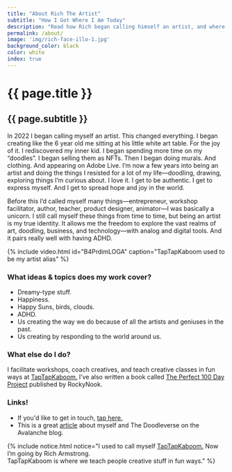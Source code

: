 ```yaml
---
title: "About Rich The Artist"
subtitle: "How I Got Where I Am Today"
description: "Read how Rich began calling himself an artist, and where he creates from."
permalink: /about/
image: 'img/rich-face-illo-1.jpg'
background_color: black
color: white
index: true
---
```


# {{ page.title }}
## {{ page.subtitle }}

In 2022 I began calling myself an artist. This changed everything. I began creating like the 6 year old me sitting at his little white art table. For the joy of it. I rediscovered my inner kid. I began spending more time on my “doodles”. I began selling them as NFTs. Then I began doing murals. And clothing. And appearing on Adobe Live. I’m now a few years into being an artist and doing the things I resisted for a lot of my life—doodling, drawing, exploring things I’m curious about. I love it. I get to be authentic. I get to express myself. And I get to spread hope and joy in the world.

Before this I’d called myself many things—entrepreneur, workshop facilitator, author, teacher, product designer, animator—I was basically a unicorn. I still call myself these things from time to time, but being an artist is my true identity. It allows me the freedom to explore the vast realms of art, doodling, business, and technology—with analog and digital tools. And it pairs really well with having ADHD.

{% include video.html id="B4PrdimLOGA" caption="TapTapKaboom used to be my artist alias" %}

### What ideas & topics does my work cover?
- Dreamy-type stuff.
- Happiness.
- Happy Suns, birds, clouds.
- ADHD.
- Us creating the way we do because of all the artists and geniuses in the past.
- Us creating by responding to the world around us.

### What else do I do?
I facilitate workshops, coach creatives, and teach creative classes in fun ways at [TapTapKaboom.](https://www.taptapkaboom.com) I’ve also written a book called [The Perfect 100 Day Project](/the-perfect-100-day-project-book/) published by RockyNook.

### Links!
- If you'd like to get in touch, <a href="{% link pages/contact.md %}">tap here.</a>
- This is a great [article](https://medium.com/avalancheavax/artist-spotlight-tap-tap-kabooms-vast-nft-doodleverse-d9e2c52bd3a7) about myself and The Doodleverse on the Avalanche blog.

{% include notice.html notice="I used to call myself [TapTapKaboom.](https://www.taptapkaboom.com) Now I’m going by Rich Armstrong.  
TapTapKaboom is where we teach people creative stuff in fun ways." %}
